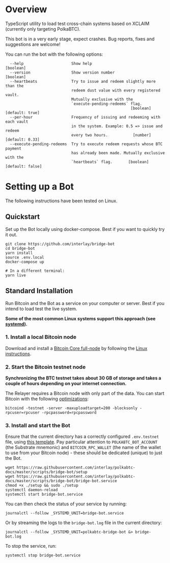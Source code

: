 # Overview

TypeScript utility to load test cross-chain systems based on XCLAIM (currently only targeting PolkaBTC).

This bot is in a very early stage, expect crashes. Bug reports, fixes and suggestions are welcome!

You can run the bot with the following options:
```
  --help                     Show help                                 [boolean]
  --version                  Show version number                       [boolean]
  --heartbeats               Try to issue and redeem slightly more than the
                             redeem dust value with every registered vault.
                             Mutually exclusive with the
                             `execute-pending-redeems` flag.
                                                       [boolean] [default: true]
  --per-hour                 Frequency of issuing and redeeming with each vault
                             in the system. Example: 0.5 => issue and redeem
                             every two hours.           [number] [default: 0.33]
  --execute-pending-redeems  Try to execute redeem requests whose BTC payment
                             has already been made. Mutually exclusive with the
                             `heartbeats` flag.       [boolean] [default: false]
```

# Setting up a Bot

The following instructions have been tested on Linux.

## Quickstart

Set up the Bot locally using docker-compose. Best if you want to quickly try it out.

```shell
git clone https://github.com/interlay/bridge-bot
cd bridge-bot
yarn install
source .env.local
docker-compose up

# In a different terminal:
yarn live
```

## Standard Installation

Run Bitcoin and the Bot as a service on your computer or server. Best if you intend to load test the live system.

**Some of the most common Linux systems support this approach (see [systemd](https://en.wikipedia.org/wiki/Systemd)).**

### 1. Install a local Bitcoin node

Download and install a [Bitcoin Core full-node](https://bitcoin.org/en/full-node#what-is-a-full-node) by following the [Linux instructions](https://bitcoin.org/en/full-node#linux-instructions).

### 2. Start the Bitcoin testnet node

**Synchronizing the BTC testnet takes about 30 GB of storage and takes a couple of hours depending on your internet connection.**

The Relayer requires a Bitcoin node with only part of the data. You can start Bitcoin with the following [optimizations](https://bitcoin.org/en/full-node#what-is-a-full-node):

```shell
bitcoind -testnet -server -maxuploadtarget=200 -blocksonly -rpcuser=rpcuser -rpcpassword=rpcpassword
```


### 3. Install and start the Bot

Ensure that the current directory has a correctly configured `.env.testnet` file, using [this template](https://github.com/interlay/bridge-bot/blob/master/.env.testnet). Pay particular attention to `POLKABTC_BOT_ACCOUNT` (the Substrate mnemonic) and `BITCOIN_RPC_WALLET` (the name of the wallet to use from your Bitcoin node) - these should be dedicated (unique) to just the Bot.

```shell
wget https://raw.githubusercontent.com/interlay/polkabtc-docs/master/scripts/bridge-bot/setup
wget https://raw.githubusercontent.com/interlay/polkabtc-docs/master/scripts/bridge-bot/bridge-bot.service
chmod +x ./setup && sudo ./setup
systemctl daemon-reload
systemctl start bridge-bot.service
```

You can then check the status of your service by running:

```shell
journalctl --follow _SYSTEMD_UNIT=bridge-bot.service
```

Or by streaming the logs to the `bridge-bot.log` file in the current directory:

```shell
journalctl --follow _SYSTEMD_UNIT=polkabtc-bridge-bot &> bridge-bot.log
```

To stop the service, run:

```shell
systemctl stop bridge-bot.service
```
